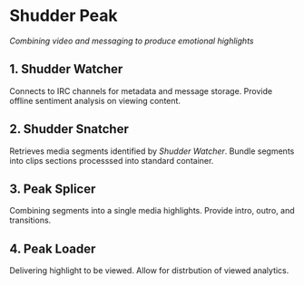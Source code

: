 # Shudder Peak
*Combining video and messaging to produce emotional highlights*

## 1. Shudder Watcher
Connects to IRC channels for metadata and message storage.
Provide offline sentiment analysis on viewing content.

## 2. Shudder Snatcher
Retrieves media segments identified by *Shudder Watcher*.
Bundle segments into clips sections processsed into standard container.

## 3. Peak Splicer
Combining segments into a single media highlights.
Provide intro, outro, and transitions. 

## 4. Peak Loader
Delivering highlight to be viewed.
Allow for distrbution of viewed analytics.
